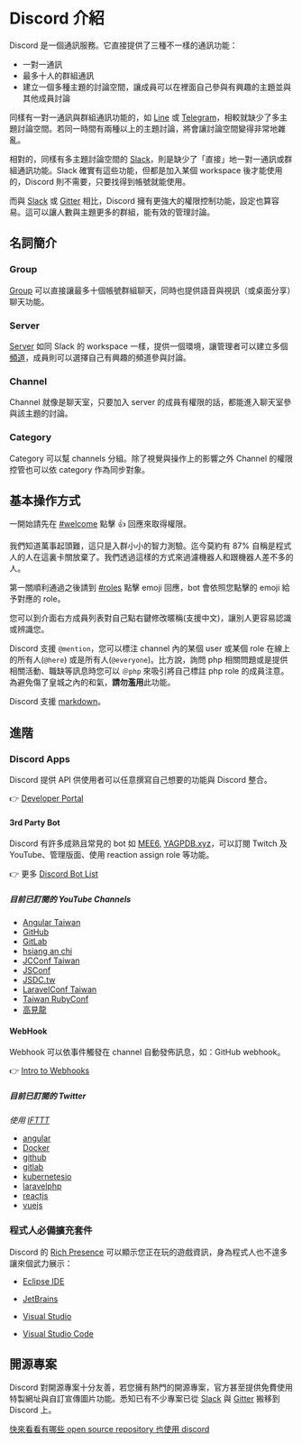 # Discord 介紹

Discord 是一個通訊服務。它直接提供了三種不一樣的通訊功能：

- 一對一通訊
- 最多十人的群組通訊
- 建立一個多種主題的討論空間，讓成員可以在裡面自己參與有興趣的主題並與其他成員討論

同樣有一對一通訊與群組通訊功能的，如 [Line][line] 或 [Telegram][telegram]，相較就缺少了多主題討論空間。若同一時間有兩種以上的主題討論，將會讓討論空間變得非常地雜亂。

相對的，同樣有多主題討論空間的 [Slack][slack]，則是缺少了「直接」地一對一通訊或群組通訊功能。Slack 確實有這些功能，但都是加入某個 workspace 後才能使用的，Discord 則不需要，只要找得到帳號就能使用。

而與 [Slack][slack] 或 [Gitter][gitter] 相比，Discord 擁有更強大的權限控制功能，設定也算容易。這可以讓人數與主題更多的群組，能有效的管理討論。

## 名詞簡介

### Group

[Group](https://support.discordapp.com/hc/zh-tw/articles/223657667-%E7%BE%A4%E7%B5%84%E8%81%8A%E5%A4%A9%E5%92%8C%E8%AA%9E%E9%9F%B3) 可以直接讓最多十個帳號群組聊天，同時也提供語音與視訊（或桌面分享）聊天功能。

### Server

[Server](https://support.discordapp.com/hc/zh-tw/categories/200404378) 如同 Slack 的 workspace 一樣，提供一個環境，讓管理者可以建立多個[頻道](#channel)，成員則可以選擇自己有興趣的頻道參與討論。

### Channel

Channel 就像是聊天室，只要加入 server 的成員有權限的話，都能進入聊天室參與該主題的討論。

### Category

Category 可以幫 channels 分組。除了視覺與操作上的影響之外 Channel 的權限控管也可以依 category 作為同步對象。

## 基本操作方式

一開始請先在 [#welcome](https://discord.gg/CzmVQjN) 點擊 👍 回應來取得權限。

我們知道萬事起頭難，這只是入群小小的智力測驗。迄今莫約有 87% 自稱是程式人的人在這裏卡關放棄了。我們透過這樣的方式來過濾機器人和跟機器人差不多的人。

第一關順利通過之後請到 [#roles](https://discord.gg/gDzJKYR) 點擊 emoji 回應，bot 會依照您點擊的 emoji 給予對應的 role。

您可以到介面右方成員列表對自己點右鍵修改暱稱(支援中文)，讓別人更容易認識或辨識您。

Discord 支援 `@mention`，您可以標注 channel 內的某個 user 或某個 role 在線上的所有人(`@here`) 或是所有人(`@everyone`)。比方說，詢問 php 相關問題或是提供相關活動、職缺等訊息時您可以 `＠php` 來吸引將自己標註 php role 的成員注意。為避免傷了皇城之內的和氣，**請勿濫用**此功能。

Discord 支援 [markdown](https://support.discordapp.com/hc/zh-tw/articles/210298617-Markdown%E6%96%87%E6%9C%AC-101-%E8%81%8A%E5%A4%A9%E6%A0%BC%E5%BC%8F-%E7%B2%97%E9%AB%94-%E6%96%9C%E9%AB%94-%E4%B8%8B%E5%8A%83%E7%B7%9A-)。

## 進階

### Discord Apps

Discord 提供 API 供使用者可以任意撰寫自己想要的功能與 Discord 整合。

👉 [Developer Portal](https://discordapp.com/developers)

#### 3rd Party Bot

Discord 有許多成熟且常見的 bot 如 [MEE6](https://mee6.xyz/), [YAGPDB.xyz](https://yagpdb.xyz/)，可以訂閱 Twitch 及 YouTube、管理版面、使用 reaction assign role 等功能。

👉 更多 [Discord Bot List](https://discordbots.org/)

##### 目前已訂閱的 YouTube Channels

- [Angular Taiwan](https://www.youtube.com/channel/UCIawWId4sXgkVZ_mCF25qGw)
- [GitHub](https://www.youtube.com/user/github)
- [GitLab](https://www.youtube.com/channel/UCnMGQ8QHMAnVIsI3xJrihhg)
- [hsiang an chi](https://www.youtube.com/user/polo13999)
- [JCConf Taiwan](https://www.youtube.com/channel/UCGPOVYPBsMlg4Cx4jmkpuTw)
- [JSConf](https://www.youtube.com/user/jsconfeu)
- [JSDC.tw](https://www.youtube.com/user/JSDCTW)
- [LaravelConf Taiwan](https://www.youtube.com/channel/UCZp5GBcPLFvzcbja_J5NdPw)
- [Taiwan RubyConf](https://www.youtube.com/channel/UCqw_z59yI24SivuD573FECA)
- [高見龍](https://www.youtube.com/channel/UClrlt5TMige_A_HKqpXd8GA)

#### WebHook

Webhook 可以依事件觸發在 channel 自動發佈訊息，如：GitHub webhook。

👉 [Intro to Webhooks](https://support.discordapp.com/hc/en-us/articles/228383668-Intro-to-Webhooks)

##### 目前已訂閱的 Twitter

_使用 [IFTTT](https://ifttt.com/)_

- [angular](https://twitter.com/angular)
- [Docker](https://twitter.com/Docker)
- [github](https://twitter.com/github)
- [gitlab](https://twitter.com/gitlab)
- [kubernetesio](https://twitter.com/kubernetesio)
- [laravelphp](https://twitter.com/laravelphp)
- [reactjs](https://twitter.com/reactjs)
- [vuejs](https://twitter.com/vuejs)

### 程式人必備擴充套件

Discord 的 [Rich Presence](https://discordapp.com/rich-presence) 可以顯示您正在玩的遊戲資訊，身為程式人也不遑多讓來個武力展示：

- [Eclipse IDE](https://marketplace.eclipse.org/content/discord-rich-presence-eclipse-ide)

- [JetBrains](https://plugins.jetbrains.com/plugin/10233-discord-integration)

- [Visual Studio](https://marketplace.visualstudio.com/items?itemName=swanzana.discord-rpc-vs)

- [Visual Studio Code](https://marketplace.visualstudio.com/items?itemName=icrawl.discord-vscode)

## 開源專案

Discord 對開源專案十分友善，若您擁有熱門的開源專案，官方甚至提供免費使用特製網址與自訂宣傳圖片功能。悉知已有不少專案已從 [Slack][slack] 與 [Gitter][gitter] 搬移到 Discord 上。

[快來看看有哪些 open source repository 也使用 discord](https://discordapp.com/open-source)

<DiscordOpenSource />

[line]: https://line.me/
[telegram]: https://telegram.org/
[slack]: https://slack.com/
[gitter]: https://gitter.im/
